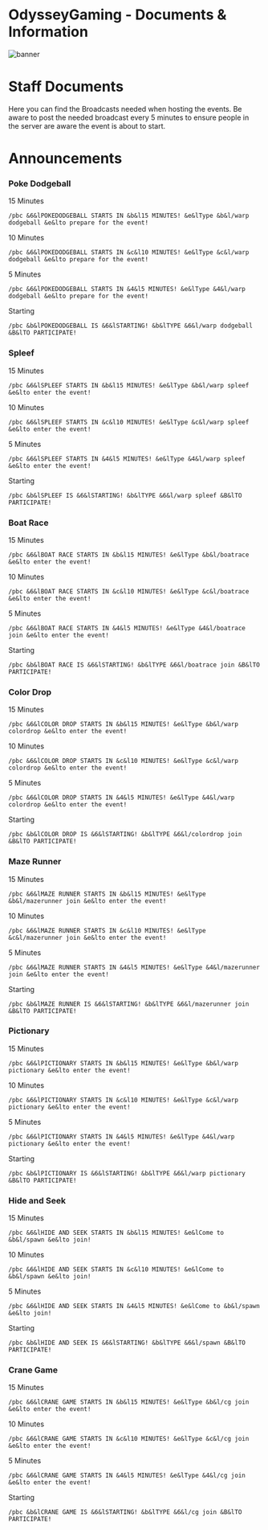 # OdysseyGaming - Documents & Information 
![banner](https://media.discordapp.net/attachments/296281857232732161/923335879672594442/unknown.png)
# Staff Documents 

Here you can find the Broadcasts needed when hosting the events. Be aware to post the needed broadcast every 5 minutes to ensure people in the server are aware the event is about to start. 


# Announcements

### Poke Dodgeball

15 Minutes 
```
/pbc &6&lPOKEDODGEBALL STARTS IN &b&l15 MINUTES! &e&lType &b&l/warp dodgeball &e&lto prepare for the event!
```
10 Minutes
```
/pbc &6&lPOKEDODGEBALL STARTS IN &c&l10 MINUTES! &e&lType &c&l/warp dodgeball &e&lto prepare for the event!
```
5 Minutes
```
/pbc &6&lPOKEDODGEBALL STARTS IN &4&l5 MINUTES! &e&lType &4&l/warp dodgeball &e&lto prepare for the event!
```
Starting
```
/pbc &b&lPOKEDODGEBALL IS &6&lSTARTING! &b&lTYPE &6&l/warp dodgeball &B&lTO PARTICIPATE!
```

### Spleef

15 Minutes 
```
/pbc &6&lSPLEEF STARTS IN &b&l15 MINUTES! &e&lType &b&l/warp spleef &e&lto enter the event!
```
10 Minutes
```
/pbc &6&lSPLEEF STARTS IN &c&l10 MINUTES! &e&lType &c&l/warp spleef &e&lto enter the event!
```
5 Minutes
```
/pbc &6&lSPLEEF STARTS IN &4&l5 MINUTES! &e&lType &4&l/warp spleef &e&lto enter the event!
```
Starting
```
/pbc &b&lSPLEEF IS &6&lSTARTING! &b&lTYPE &6&l/warp spleef &B&lTO PARTICIPATE!
```

### Boat Race

15 Minutes 
```
/pbc &6&lBOAT RACE STARTS IN &b&l15 MINUTES! &e&lType &b&l/boatrace &e&lto enter the event!
```
10 Minutes
```
/pbc &6&lBOAT RACE STARTS IN &c&l10 MINUTES! &e&lType &c&l/boatrace &e&lto enter the event!
```
5 Minutes
```
/pbc &6&lBOAT RACE STARTS IN &4&l5 MINUTES! &e&lType &4&l/boatrace join &e&lto enter the event!
```
Starting
```
/pbc &b&lBOAT RACE IS &6&lSTARTING! &b&lTYPE &6&l/boatrace join &B&lTO PARTICIPATE!
```

### Color Drop

15 Minutes 
```
/pbc &6&lCOLOR DROP STARTS IN &b&l15 MINUTES! &e&lType &b&l/warp colordrop &e&lto enter the event!
```
10 Minutes
```
/pbc &6&lCOLOR DROP STARTS IN &c&l10 MINUTES! &e&lType &c&l/warp colordrop &e&lto enter the event!
```
5 Minutes
```
/pbc &6&lCOLOR DROP STARTS IN &4&l5 MINUTES! &e&lType &4&l/warp colordrop &e&lto enter the event!
```
Starting
```
/pbc &b&lCOLOR DROP IS &6&lSTARTING! &b&lTYPE &6&l/colordrop join &B&lTO PARTICIPATE!
```

### Maze Runner

15 Minutes 
```
/pbc &6&lMAZE RUNNER STARTS IN &b&l15 MINUTES! &e&lType &b&l/mazerunner join &e&lto enter the event!
```
10 Minutes
```
/pbc &6&lMAZE RUNNER STARTS IN &c&l10 MINUTES! &e&lType &c&l/mazerunner join &e&lto enter the event!
```
5 Minutes
```
/pbc &6&lMAZE RUNNER STARTS IN &4&l5 MINUTES! &e&lType &4&l/mazerunner join &e&lto enter the event!
```
Starting
```
/pbc &b&lMAZE RUNNER IS &6&lSTARTING! &b&lTYPE &6&l/mazerunner join &B&lTO PARTICIPATE!
```

### Pictionary

15 Minutes 
```
/pbc &6&lPICTIONARY STARTS IN &b&l15 MINUTES! &e&lType &b&l/warp pictionary &e&lto enter the event!
```
10 Minutes
```
/pbc &6&lPICTIONARY STARTS IN &c&l10 MINUTES! &e&lType &c&l/warp pictionary &e&lto enter the event!
```
5 Minutes
```
/pbc &6&lPICTIONARY STARTS IN &4&l5 MINUTES! &e&lType &4&l/warp pictionary &e&lto enter the event!
```
Starting
```
/pbc &b&lPICTIONARY IS &6&lSTARTING! &b&lTYPE &6&l/warp pictionary &B&lTO PARTICIPATE!
```

### Hide and Seek

15 Minutes 
```
/pbc &6&lHIDE AND SEEK STARTS IN &b&l15 MINUTES! &e&lCome to &b&l/spawn &e&lto join!
```
10 Minutes
```
/pbc &6&lHIDE AND SEEK STARTS IN &c&l10 MINUTES! &e&lCome to &b&l/spawn &e&lto join!
```
5 Minutes
```
/pbc &6&lHIDE AND SEEK STARTS IN &4&l5 MINUTES! &e&lCome to &b&l/spawn &e&lto join!
```
Starting
```
/pbc &b&lHIDE AND SEEK IS &6&lSTARTING! &b&lTYPE &6&l/spawn &B&lTO PARTICIPATE!
```

### Crane Game

15 Minutes 
```
/pbc &6&lCRANE GAME STARTS IN &b&l15 MINUTES! &e&lType &b&l/cg join &e&lto enter the event!
```
10 Minutes
```
/pbc &6&lCRANE GAME STARTS IN &c&l10 MINUTES! &e&lType &c&l/cg join &e&lto enter the event!
```
5 Minutes
```
/pbc &6&lCRANE GAME STARTS IN &4&l5 MINUTES! &e&lType &4&l/cg join &e&lto enter the event!
```
Starting
```
/pbc &b&lCRANE GAME IS &6&lSTARTING! &b&lTYPE &6&l/cg join &B&lTO PARTICIPATE!
```

